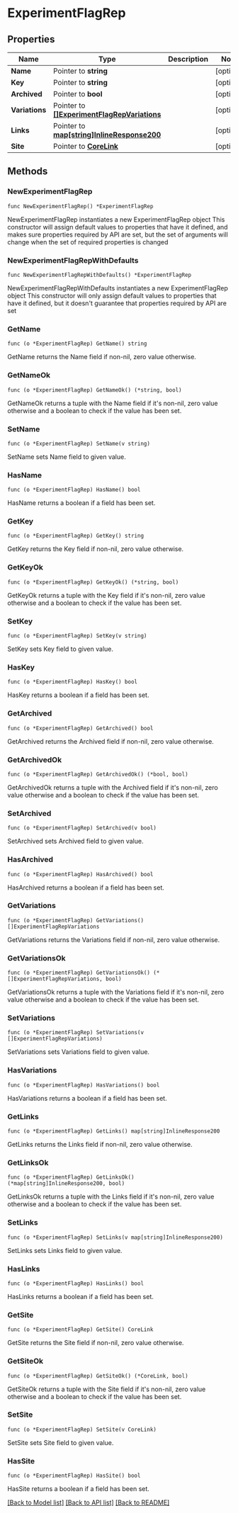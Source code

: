 # ExperimentFlagRep

## Properties

Name | Type | Description | Notes
------------ | ------------- | ------------- | -------------
**Name** | Pointer to **string** |  | [optional] 
**Key** | Pointer to **string** |  | [optional] 
**Archived** | Pointer to **bool** |  | [optional] 
**Variations** | Pointer to [**[]ExperimentFlagRepVariations**](ExperimentFlagRepVariations.md) |  | [optional] 
**Links** | Pointer to [**map[string]InlineResponse200**](InlineResponse200.md) |  | [optional] 
**Site** | Pointer to [**CoreLink**](CoreLink.md) |  | [optional] 

## Methods

### NewExperimentFlagRep

`func NewExperimentFlagRep() *ExperimentFlagRep`

NewExperimentFlagRep instantiates a new ExperimentFlagRep object
This constructor will assign default values to properties that have it defined,
and makes sure properties required by API are set, but the set of arguments
will change when the set of required properties is changed

### NewExperimentFlagRepWithDefaults

`func NewExperimentFlagRepWithDefaults() *ExperimentFlagRep`

NewExperimentFlagRepWithDefaults instantiates a new ExperimentFlagRep object
This constructor will only assign default values to properties that have it defined,
but it doesn't guarantee that properties required by API are set

### GetName

`func (o *ExperimentFlagRep) GetName() string`

GetName returns the Name field if non-nil, zero value otherwise.

### GetNameOk

`func (o *ExperimentFlagRep) GetNameOk() (*string, bool)`

GetNameOk returns a tuple with the Name field if it's non-nil, zero value otherwise
and a boolean to check if the value has been set.

### SetName

`func (o *ExperimentFlagRep) SetName(v string)`

SetName sets Name field to given value.

### HasName

`func (o *ExperimentFlagRep) HasName() bool`

HasName returns a boolean if a field has been set.

### GetKey

`func (o *ExperimentFlagRep) GetKey() string`

GetKey returns the Key field if non-nil, zero value otherwise.

### GetKeyOk

`func (o *ExperimentFlagRep) GetKeyOk() (*string, bool)`

GetKeyOk returns a tuple with the Key field if it's non-nil, zero value otherwise
and a boolean to check if the value has been set.

### SetKey

`func (o *ExperimentFlagRep) SetKey(v string)`

SetKey sets Key field to given value.

### HasKey

`func (o *ExperimentFlagRep) HasKey() bool`

HasKey returns a boolean if a field has been set.

### GetArchived

`func (o *ExperimentFlagRep) GetArchived() bool`

GetArchived returns the Archived field if non-nil, zero value otherwise.

### GetArchivedOk

`func (o *ExperimentFlagRep) GetArchivedOk() (*bool, bool)`

GetArchivedOk returns a tuple with the Archived field if it's non-nil, zero value otherwise
and a boolean to check if the value has been set.

### SetArchived

`func (o *ExperimentFlagRep) SetArchived(v bool)`

SetArchived sets Archived field to given value.

### HasArchived

`func (o *ExperimentFlagRep) HasArchived() bool`

HasArchived returns a boolean if a field has been set.

### GetVariations

`func (o *ExperimentFlagRep) GetVariations() []ExperimentFlagRepVariations`

GetVariations returns the Variations field if non-nil, zero value otherwise.

### GetVariationsOk

`func (o *ExperimentFlagRep) GetVariationsOk() (*[]ExperimentFlagRepVariations, bool)`

GetVariationsOk returns a tuple with the Variations field if it's non-nil, zero value otherwise
and a boolean to check if the value has been set.

### SetVariations

`func (o *ExperimentFlagRep) SetVariations(v []ExperimentFlagRepVariations)`

SetVariations sets Variations field to given value.

### HasVariations

`func (o *ExperimentFlagRep) HasVariations() bool`

HasVariations returns a boolean if a field has been set.

### GetLinks

`func (o *ExperimentFlagRep) GetLinks() map[string]InlineResponse200`

GetLinks returns the Links field if non-nil, zero value otherwise.

### GetLinksOk

`func (o *ExperimentFlagRep) GetLinksOk() (*map[string]InlineResponse200, bool)`

GetLinksOk returns a tuple with the Links field if it's non-nil, zero value otherwise
and a boolean to check if the value has been set.

### SetLinks

`func (o *ExperimentFlagRep) SetLinks(v map[string]InlineResponse200)`

SetLinks sets Links field to given value.

### HasLinks

`func (o *ExperimentFlagRep) HasLinks() bool`

HasLinks returns a boolean if a field has been set.

### GetSite

`func (o *ExperimentFlagRep) GetSite() CoreLink`

GetSite returns the Site field if non-nil, zero value otherwise.

### GetSiteOk

`func (o *ExperimentFlagRep) GetSiteOk() (*CoreLink, bool)`

GetSiteOk returns a tuple with the Site field if it's non-nil, zero value otherwise
and a boolean to check if the value has been set.

### SetSite

`func (o *ExperimentFlagRep) SetSite(v CoreLink)`

SetSite sets Site field to given value.

### HasSite

`func (o *ExperimentFlagRep) HasSite() bool`

HasSite returns a boolean if a field has been set.


[[Back to Model list]](../README.md#documentation-for-models) [[Back to API list]](../README.md#documentation-for-api-endpoints) [[Back to README]](../README.md)


